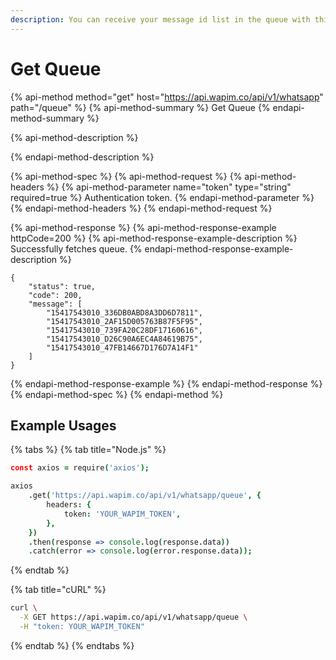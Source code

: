 ```yaml
---
description: You can receive your message id list in the queue with this endpoint.
---
```


# Get Queue

{% api-method method="get" host="https://api.wapim.co/api/v1/whatsapp" path="/queue" %}
{% api-method-summary %}
Get Queue
{% endapi-method-summary %}

{% api-method-description %}

{% endapi-method-description %}

{% api-method-spec %}
{% api-method-request %}
{% api-method-headers %}
{% api-method-parameter name="token" type="string" required=true %}
Authentication token.
{% endapi-method-parameter %}
{% endapi-method-headers %}
{% endapi-method-request %}

{% api-method-response %}
{% api-method-response-example httpCode=200 %}
{% api-method-response-example-description %}
Successfully fetches queue.
{% endapi-method-response-example-description %}

```text
{
	"status": true,
	"code": 200,
	"message": [
		"15417543010_336DB0ABD8A3DD6D7811",
		"15417543010_2AF15D005763B87F5F95",
		"15417543010_739FA20C28DF17160616",
		"15417543010_D26C90A6EC4A84619B75",
		"15417543010_47FB14667D176D7A14F1"
	]
}
```
{% endapi-method-response-example %}
{% endapi-method-response %}
{% endapi-method-spec %}
{% endapi-method %}

## Example Usages

{% tabs %}
{% tab title="Node.js" %}
```coffeescript
const axios = require('axios');

axios
	.get('https://api.wapim.co/api/v1/whatsapp/queue', {
		headers: {
			token: 'YOUR_WAPIM_TOKEN',
		},
	})
	.then(response => console.log(response.data))
	.catch(error => console.log(error.response.data));

```
{% endtab %}

{% tab title="cURL" %}
```bash
curl \
  -X GET https://api.wapim.co/api/v1/whatsapp/queue \
  -H "token: YOUR_WAPIM_TOKEN"
```
{% endtab %}
{% endtabs %}


